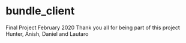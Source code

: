 # bundle_client
Final Project February 2020
Thank you all for being part of this project
Hunter, Anish, Daniel and Lautaro